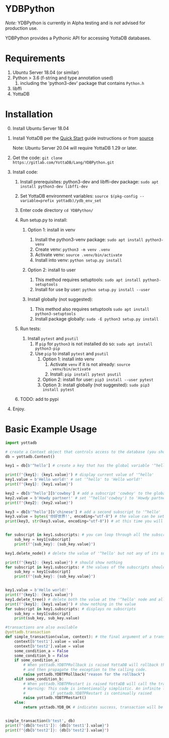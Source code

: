 # YDBPython

*Note:* YDBPython is currently in Alpha testing and is *not* advised for production use.

YDBPython provides a Pythonic API for accessing YottaDB databases.

# Requirements
1. Ubuntu Server 18.04 (or similar)
2. Python > 3.6 (f-string and type annotation used)
    1. including the 'python3-dev' package that contains `Python.h`
3. libffi
3. YottaDB

# Installation
0. Install Ubuntu Server 18.04

1. Install YottaDB per the [Quick Start](https://docs.yottadb.com/MultiLangProgGuide/MultiLangProgGuide.html#quick-start) guide instructions or from [source](https://gitlab.com/YottaDB/DB/YDB)

    Note: Ubuntu Server 20.04 will require YottaDB 1.29 or later.

2. Get the code: `git clone https://gitlab.com/YottaDB/Lang/YDBPython.git`
3. Install code:
    1. Install prerequisites: python3-dev and libffi-dev package: `sudo apt install python3-dev libffi-dev`

    2. Set YottaDB environment variables: `source $(pkg-config --variable=prefix yottadb)/ydb_env_set`

    3. Enter code directory `cd YDBPython/`

    4. Run setup.py to install:

        1. Option 1: install in venv
            1. Install the python3-venv package: `sudo apt install python3-venv`
            2. Create venv: `python3 -m venv .venv`
            3. Activate venv: `source .venv/bin/activate`
            4. Install into venv: `python setup.py install`

        2. Option 2: install to user
            1. This method requires setuptools: `sudo apt install python3-setuptools`
            2. Install for use by user: `python setup.py install --user`

        3. Install globally (not suggested):
            1. This method also requires setuptools `sudo apt install python3-setuptools`
            2. Install package globally: `sudo -E python3 setup.py install`

    5. Run tests:
        1. Install `pytest` and `psutil`
            1. If `pip` for `python3` is not installed do so: `sudo apt install python3-pip`
            2. Use `pip` to install `pytest` and `psutil`
                1. Option 1: install into venv
                    1. Activate `venv` if it is not already: `source .venv/bin/activate`
                    2. Install: `pip install pytest psutil`
                2. Option 2: install for user: `pip3 install --user pytest`
                3. Option 3: install globally (not suggested): `sudo pip3 install pytest`

    5. TODO: add to pypi

5. Enjoy.

# Basic Example Usage

```python
import yottadb

# create a Context object that controls access to the database (you should only use one)
db = yottadb.Context()

key1 = db[b'^hello'] # create a key that has the global variable '^hello'

print(f"{key1}: {key1.value}") # display current value of '^hello'
key1.value = b'Hello world!' # set '^hello' to 'Hello world!'
print(f"{key1}: {key1.value}")

key2 = db[b'^hello'][b'cowboy'] # add a subscript 'cowboy' to the global variable '^hello'
key2.value = b'Howdy partner!' # set '^hello('cowboy') to 'Howdy partner!'
print(f"{key2}: {key2.value}")

key3 = db[b'^hello'][b'chinese'] # add a second subscript to '^hello'
key3.value = bytes('你好世界!', encoding="utf-8") # the value can be set to anything that can be encoded to bytes
print(key3, str(key3.value, encoding="utf-8")) # at this time you will need to handle the encoding and decoding


for subscript in key1.subscripts: # you can loop through all the subscripts of a key
    sub_key = key1[subscript]
    print(f"{sub_key}: {sub_key.value}")

key1.delete_node() # delete the value of '^hello' but not any of its subscripts

print(f"{key1}: {key1.value}") # should show nothing
for subscript in key1.subscripts: # the values of the subscripts should still be in the database
    sub_key = key1[subscript]
    print(f"{sub_key}: {sub_key.value}")


key1.value = b'Hello world!'
print(f"{key1}: {key1.value}")
key1.delete_tree() # delete both the value at the '^hello' node and all of it's subscripts
print(f"{key1}: {key1.value}") # show nothing in the value
for subscript in key1.subscripts: # displays no subscripts
    sub_key = key1[subscript]
    print(sub_key, sub_key.value)

#transactions are also available
@yottadb.transaction
def simple_transaction(value, context): # the final argument of a transaction is the current context
    context[b'test1'].value = value
    context[b'test2'].value = value
    some_condition_a = False
    some_condition_b = False
    if some_condition_a:
        # When yottadb.YDBTPRollback is raised YottaDB will rollback the transaction
        # and then propagate the exception to the calling code.
        raise yottadb.YDBTPRollback("reason for the rollback")
    elif some_condition_b:
        # When yottadb.YDBTPRestart is raised YottaDB will call the transaction again.
        # Warning: This code is intentionally simplistic. An infinite loop will occur
        #           if yottadb.YDBTPRestart is continually raised
        raise yottadb.YDBTPRestart()
    else:
        return yottadb.YDB_OK # indicates success, transaction will be committed


simple_transaction(b'test', db)
print(f"{db[b'test1']}: {db[b'test1'].value}")
print(f"{db[b'test2']}: {db[b'test2'].value}")
```
